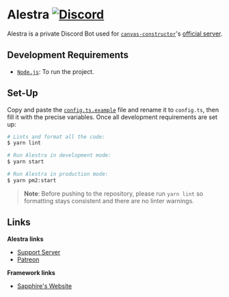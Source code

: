 # Alestra [![Discord](https://discordapp.com/api/guilds/254360814063058944/embed.png)](https://join.skyra.pw)

Alestra is a private Discord Bot used for [`canvas-constructor`]'s [official server][cc-server].

## Development Requirements

-   [`Node.js`]: To run the project.

## Set-Up

Copy and paste the [`config.ts.example`] file and rename it to `config.ts`, then fill it with the precise variables.
Once all development requirements are set up:

```bash
# Lints and format all the code:
$ yarn lint

# Run Alestra in development mode:
$ yarn start

# Run Alestra in production mode:
$ yarn pm2:start
```

> **Note**: Before pushing to the repository, please run `yarn lint` so formatting stays consistent and there are no
> linter warnings.

## Links

**Alestra links**

-   [Support Server](https://join.skyra.pw)
-   [Patreon](https://donate.skyra.pw/patreon)

**Framework links**

-   [Sapphire's Website](https://sapphirejs.com/)

<!-- Link Dump -->

[`canvas-constructor`]: https://github.com/kyranet/CanvasConstructor
[cc-server]: https://discord.gg/taNgb9d
[`node.js`]: https://nodejs.org/en/download/current/
[`config.ts.example`]: /config.ts.example
